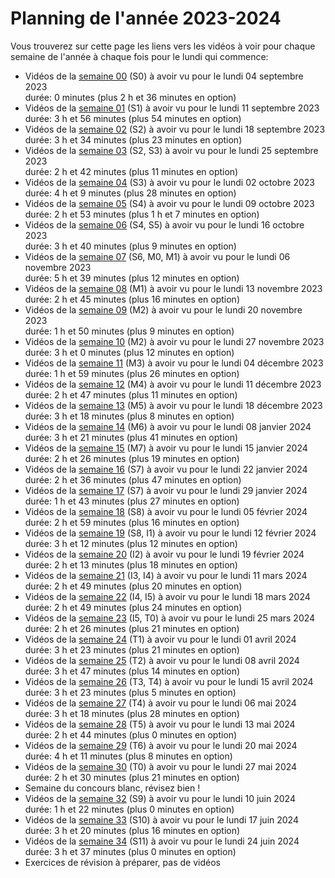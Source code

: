 
# Planning de l'année 2023-2024

Vous trouverez sur cette page les liens vers les vidéos à voir pour chaque
semaine de l'année à chaque fois pour le lundi qui commence:

* Vidéos de la [semaine 00](Sem00.html) (S0) à avoir vu pour le lundi 04 septembre 2023   
  durée: 0 minutes (plus 2 h et 36 minutes en option)
* Vidéos de la [semaine 01](Sem01.html) (S1) à avoir vu pour le lundi 11 septembre 2023   
  durée: 3 h et 56 minutes (plus 54 minutes en option)
* Vidéos de la [semaine 02](Sem02.html) (S2) à avoir vu pour le lundi 18 septembre 2023   
  durée: 3 h et 34 minutes (plus 23 minutes en option)
* Vidéos de la [semaine 03](Sem03.html) (S2, S3) à avoir vu pour le lundi 25 septembre 2023   
  durée: 2 h et 42 minutes (plus 11 minutes en option)
* Vidéos de la [semaine 04](Sem04.html) (S3) à avoir vu pour le lundi 02 octobre 2023   
  durée: 4 h et 9 minutes (plus 28 minutes en option)
* Vidéos de la [semaine 05](Sem05.html) (S4) à avoir vu pour le lundi 09 octobre 2023   
  durée: 2 h et 53 minutes (plus 1 h et 7 minutes en option)
* Vidéos de la [semaine 06](Sem06.html) (S4, S5) à avoir vu pour le lundi 16 octobre 2023   
  durée: 3 h et 40 minutes (plus 9 minutes en option)
* Vidéos de la [semaine 07](Sem07.html) (S6, M0, M1) à avoir vu pour le lundi 06 novembre 2023   
  durée: 5 h et 39 minutes (plus 12 minutes en option)
* Vidéos de la [semaine 08](Sem08.html) (M1) à avoir vu pour le lundi 13 novembre 2023   
  durée: 2 h et 45 minutes (plus 16 minutes en option)
* Vidéos de la [semaine 09](Sem09.html) (M2) à avoir vu pour le lundi 20 novembre 2023   
  durée: 1 h et 50 minutes (plus 9 minutes en option)
* Vidéos de la [semaine 10](Sem10.html) (M2) à avoir vu pour le lundi 27 novembre 2023   
  durée: 3 h et 0 minutes (plus 12 minutes en option)
* Vidéos de la [semaine 11](Sem11.html) (M3) à avoir vu pour le lundi 04 décembre 2023   
  durée: 1 h et 59 minutes (plus 26 minutes en option)
* Vidéos de la [semaine 12](Sem12.html) (M4) à avoir vu pour le lundi 11 décembre 2023   
  durée: 2 h et 47 minutes (plus 11 minutes en option)
* Vidéos de la [semaine 13](Sem13.html) (M5) à avoir vu pour le lundi 18 décembre 2023   
  durée: 3 h et 18 minutes (plus 8 minutes en option)
* Vidéos de la [semaine 14](Sem14.html) (M6) à avoir vu pour le lundi 08 janvier 2024   
  durée: 3 h et 21 minutes (plus 41 minutes en option)
* Vidéos de la [semaine 15](Sem15.html) (M7) à avoir vu pour le lundi 15 janvier 2024   
  durée: 2 h et 26 minutes (plus 19 minutes en option)
* Vidéos de la [semaine 16](Sem16.html) (S7) à avoir vu pour le lundi 22 janvier 2024   
  durée: 2 h et 36 minutes (plus 47 minutes en option)
* Vidéos de la [semaine 17](Sem17.html) (S7) à avoir vu pour le lundi 29 janvier 2024   
  durée: 1 h et 43 minutes (plus 27 minutes en option)
* Vidéos de la [semaine 18](Sem18.html) (S8) à avoir vu pour le lundi 05 février 2024   
  durée: 2 h et 59 minutes (plus 16 minutes en option)
* Vidéos de la [semaine 19](Sem19.html) (S8, I1) à avoir vu pour le lundi 12 février 2024   
  durée: 3 h et 12 minutes (plus 12 minutes en option)
* Vidéos de la [semaine 20](Sem20.html) (I2) à avoir vu pour le lundi 19 février 2024   
  durée: 2 h et 13 minutes (plus 18 minutes en option)
* Vidéos de la [semaine 21](Sem21.html) (I3, I4) à avoir vu pour le lundi 11 mars 2024   
  durée: 2 h et 49 minutes (plus 20 minutes en option)
* Vidéos de la [semaine 22](Sem22.html) (I4, I5) à avoir vu pour le lundi 18 mars 2024   
  durée: 2 h et 49 minutes (plus 24 minutes en option)
* Vidéos de la [semaine 23](Sem23.html) (I5, T0) à avoir vu pour le lundi 25 mars 2024   
  durée: 2 h et 26 minutes (plus 21 minutes en option)
* Vidéos de la [semaine 24](Sem24.html) (T1) à avoir vu pour le lundi 01 avril 2024   
  durée: 3 h et 23 minutes (plus 21 minutes en option)
* Vidéos de la [semaine 25](Sem25.html) (T2) à avoir vu pour le lundi 08 avril 2024   
  durée: 3 h et 47 minutes (plus 14 minutes en option)
* Vidéos de la [semaine 26](Sem26.html) (T3, T4) à avoir vu pour le lundi 15 avril 2024   
  durée: 3 h et 23 minutes (plus 5 minutes en option)
* Vidéos de la [semaine 27](Sem27.html) (T4) à avoir vu pour le lundi 06 mai 2024   
  durée: 3 h et 18 minutes (plus 28 minutes en option)
* Vidéos de la [semaine 28](Sem28.html) (T5) à avoir vu pour le lundi 13 mai 2024   
  durée: 2 h et 44 minutes (plus 0 minutes en option)
* Vidéos de la [semaine 29](Sem29.html) (T6) à avoir vu pour le lundi 20 mai 2024   
  durée: 4 h et 11 minutes (plus 8 minutes en option)
* Vidéos de la [semaine 30](Sem30.html) (T0) à avoir vu pour le lundi 27 mai 2024   
  durée: 2 h et 30 minutes (plus 21 minutes en option)
* Semaine du concours blanc, révisez bien !
* Vidéos de la [semaine 32](Sem32.html) (S9) à avoir vu pour le lundi 10 juin 2024   
  durée: 1 h et 22 minutes (plus 0 minutes en option)
* Vidéos de la [semaine 33](Sem33.html) (S10) à avoir vu pour le lundi 17 juin 2024   
  durée: 3 h et 20 minutes (plus 16 minutes en option)
* Vidéos de la [semaine 34](Sem34.html) (S11) à avoir vu pour le lundi 24 juin 2024   
  durée: 3 h et 37 minutes (plus 0 minutes en option)
* Exercices de révision à préparer, pas de vidéos
